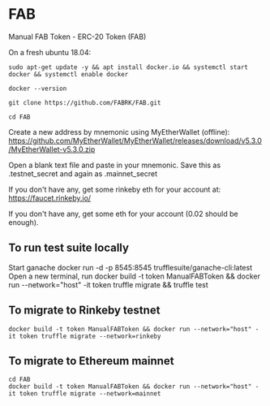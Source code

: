 # FAB
Manual FAB Token - ERC-20 Token (FAB)

On a fresh ubuntu 18.04:

    sudo apt-get update -y && apt install docker.io && systemctl start docker && systemctl enable docker

    docker --version

    git clone https://github.com/FABRK/FAB.git

    cd FAB

Create a new address by mnemonic using MyEtherWallet (offline): https://github.com/MyEtherWallet/MyEtherWallet/releases/download/v5.3.0/MyEtherWallet-v5.3.0.zip

Open a blank text file and paste in your mnemonic. Save this as .testnet_secret and again as .mainnet_secret

If you don't have any, get some rinkeby eth for your account at: https://faucet.rinkeby.io/

If you don't have any, get some eth for your account (0.02 should be enough).

## To run test suite locally
Start ganache
    docker run -d -p 8545:8545 trufflesuite/ganache-cli:latest
Open a new terminal, run
    docker build -t token ManualFABToken && docker run --network="host" -it token truffle migrate && truffle test

## To migrate to Rinkeby testnet
    docker build -t token ManualFABToken && docker run --network="host" -it token truffle migrate --network=rinkeby

## To migrate to Ethereum mainnet
    cd FAB
    docker build -t token ManualFABToken && docker run --network="host" -it token truffle migrate --network=mainnet
